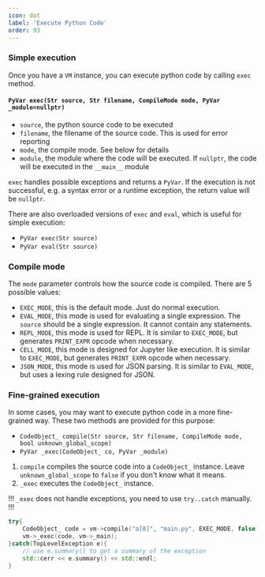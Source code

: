 ```yaml
---
icon: dot
label: 'Execute Python Code'
order: 93
---
```


### Simple execution

Once you have a `VM` instance, you can execute python code by calling `exec` method.

#### `PyVar exec(Str source, Str filename, CompileMode mode, PyVar _module=nullptr)`

+ `source`, the python source code to be executed
+ `filename`, the filename of the source code. This is used for error reporting
+ `mode`, the compile mode. See below for details
+ `module`, the module where the code will be executed. If `nullptr`, the code will be executed in the `__main__` module

`exec` handles possible exceptions and returns a `PyVar`.
If the execution is not successful, e.g. a syntax error or a runtime exception,
the return value will be `nullptr`.

There are also overloaded versions of `exec` and `eval`, which is useful for simple execution:
+ `PyVar exec(Str source)`
+ `PyVar eval(Str source)`

### Compile mode

The `mode` parameter controls how the source code is compiled. There are 5 possible values:
+ `EXEC_MODE`, this is the default mode. Just do normal execution.
+ `EVAL_MODE`, this mode is used for evaluating a single expression. The `source` should be a single expression. It cannot contain any statements.
+ `REPL_MODE`, this mode is used for REPL. It is similar to `EXEC_MODE`, but generates `PRINT_EXPR` opcode when necessary.
+ `CELL_MODE`, this mode is designed for Jupyter like execution. It is similar to `EXEC_MODE`, but generates `PRINT_EXPR` opcode when necessary.
+ `JSON_MODE`, this mode is used for JSON parsing. It is similar to `EVAL_MODE`, but uses a lexing rule designed for JSON.


### Fine-grained execution

In some cases, you may want to execute python code in a more fine-grained way.
These two methods are provided for this purpose:

+ `CodeObject_ compile(Str source, Str filename, CompileMode mode, bool unknown_global_scope)`
+ `PyVar _exec(CodeObject_ co, PyVar _module)`

1. `compile` compiles the source code into a `CodeObject_` instance. Leave `unknown_global_scope` to `false` if you don't know what it means.
2. `_exec` executes the `CodeObject_` instance.

!!!
`_exec` does not handle exceptions, you need to use `try..catch` manually.
!!!

```cpp
try{
    CodeObject_ code = vm->compile("a[0]", "main.py", EXEC_MODE, false);
    vm->_exec(code, vm->_main);
}catch(TopLevelException e){
    // use e.summary() to get a summary of the exception
    std::cerr << e.summary() << std::endl;
}
```
